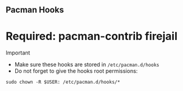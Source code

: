 ## Pacman Hooks

# Required: pacman-contrib firejail 

> [!IMPORTANT]
> - Make sure these hooks are stored in `/etc/pacman.d/hooks`
> - Do not forget to give the hooks root permissions:
```
sudo chown -R $USER: /etc/pacman.d/hooks/*
```
